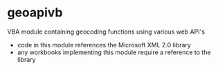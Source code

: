 # geoapivb
VBA module containing geocoding functions using various web API's
- code in this module references the Microsoft XML 2.0 library
- any workbooks implementing this module require a reference to the library
